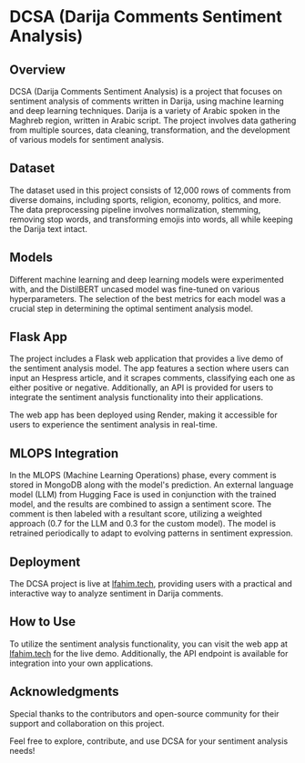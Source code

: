 # DCSA (Darija Comments Sentiment Analysis)

## Overview

DCSA (Darija Comments Sentiment Analysis) is a project that focuses on sentiment analysis of comments written in Darija, using machine learning and deep learning techniques. Darija is a variety of Arabic spoken in the Maghreb region, written in Arabic script. The project involves data gathering from multiple sources, data cleaning, transformation, and the development of various models for sentiment analysis.

## Dataset

The dataset used in this project consists of 12,000 rows of comments from diverse domains, including sports, religion, economy, politics, and more. The data preprocessing pipeline involves normalization, stemming, removing stop words, and transforming emojis into words, all while keeping the Darija text intact.

## Models

Different machine learning and deep learning models were experimented with, and the DistilBERT uncased model was fine-tuned on various hyperparameters. The selection of the best metrics for each model was a crucial step in determining the optimal sentiment analysis model.

## Flask App

The project includes a Flask web application that provides a live demo of the sentiment analysis model. The app features a section where users can input an Hespress article, and it scrapes comments, classifying each one as either positive or negative. Additionally, an API is provided for users to integrate the sentiment analysis functionality into their applications.

The web app has been deployed using Render, making it accessible for users to experience the sentiment analysis in real-time.

## MLOPS Integration

In the MLOPS (Machine Learning Operations) phase, every comment is stored in MongoDB along with the model's prediction. An external language model (LLM) from Hugging Face is used in conjunction with the trained model, and the results are combined to assign a sentiment score. The comment is then labeled with a resultant score, utilizing a weighted approach (0.7 for the LLM and 0.3 for the custom model). The model is retrained periodically to adapt to evolving patterns in sentiment expression.

## Deployment

The DCSA project is live at [lfahim.tech](https://lfahim.tech), providing users with a practical and interactive way to analyze sentiment in Darija comments.

## How to Use

To utilize the sentiment analysis functionality, you can visit the web app at [lfahim.tech](https://lfahim.tech) for the live demo. Additionally, the API endpoint is available for integration into your own applications.

## Acknowledgments

Special thanks to the contributors and open-source community for their support and collaboration on this project.

Feel free to explore, contribute, and use DCSA for your sentiment analysis needs!
